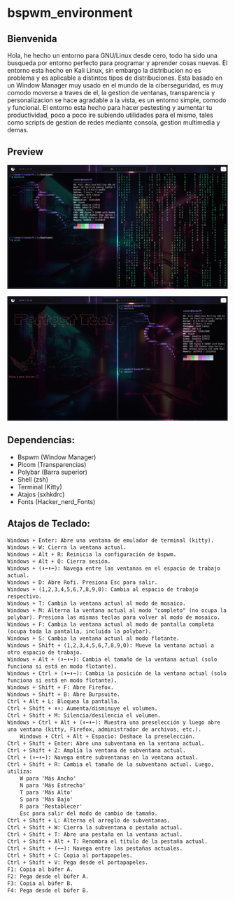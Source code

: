 # bspwm_environment

## Bienvenida
Hola, he hecho un entorno para GNU/Linux desde cero, todo ha sido una busqueda por entorno perfecto para programar y aprender cosas nuevas. El entorno esta hecho en Kali Linux, sin embargo la distribucion no es problema y es aplicable a distintos tipos de distribuciones. Esta basado en un Window Manager muy usado en el mundo de la ciberseguridad, es muy comodo moverse a traves de el, la gestion de ventanas, transparencia  y personalizacion se hace agradable a la vista, es un entorno simple, comodo y funcional. El entorno esta hecho para hacer pestesting y aumentar tu productividad, poco a poco ire subiendo utilidades para el mismo, tales como scripts de gestion de redes mediante consola, gestion multimedia y demas.    
## Preview
![enter image description here](https://raw.githubusercontent.com/XanderL2/bspwm_environment/main/preview/environment.jpeg)


![enter image description here](https://raw.githubusercontent.com/XanderL2/bspwm_environment/main/preview/environment1.jpeg)


## Dependencias:
- Bspwm (Window Manager)
- Picom (Transparencias)
- Polybar (Barra superior)
- Shell (zsh)
- Terminal (Kitty)
- Atajos (sxhkdrc)
- Fonts (Hacker_nerd_Fonts)


## Atajos de Teclado:

    Windows + Enter: Abre una ventana de emulador de terminal (kitty).
    Windows + W: Cierra la ventana actual.
    Windows + Alt + R: Reinicia la configuración de bspwm.
    Windows + Alt + Q: Cierra sesión.
    Windows + (⬆⬅⬇➡): Navega entre las ventanas en el espacio de trabajo actual.
    Windows + D: Abre Rofi. Presiona Esc para salir.
    Windows + (1,2,3,4,5,6,7,8,9,0): Cambia al espacio de trabajo respectivo.
    Windows + T: Cambia la ventana actual al modo de mosaico.
    Windows + M: Alterna la ventana actual al modo "completo" (no ocupa la polybar). Presiona las mismas teclas para volver al modo de mosaico.
    Windows + F: Cambia la ventana actual al modo de pantalla completa (ocupa toda la pantalla, incluida la polybar).
    Windows + S: Cambia la ventana actual al modo flotante.
    Windows + Shift + (1,2,3,4,5,6,7,8,9,0): Mueve la ventana actual a otro espacio de trabajo.
    Windows + Alt + (⬆⬅⬇➡): Cambia el tamaño de la ventana actual (solo funciona si está en modo flotante).
    Windows + Ctrl + (⬆⬅⬆➡): Cambia la posición de la ventana actual (solo funciona si está en modo flotante).
    Windows + Shift + F: Abre Firefox.
    Windows + Shift + B: Abre Burpsuite.
    Ctrl + Alt + L: Bloquea la pantalla.
    Ctrl + Shift + ⬆⬇: Aumenta/disminuye el volumen.
    Ctrl + Shift + M: Silencia/desilencia el volumen.
    Windows + Ctrl + Alt + (⬆⬅⬇➡): Muestra una preselección y luego abre una ventana (kitty, Firefox, administrador de archivos, etc.).
        Windows + Ctrl + Alt + Espacio: Deshace la preselección.
    Ctrl + Shift + Enter: Abre una subventana en la ventana actual.
    Ctrl + Shift + Z: Amplía la ventana de subventana actual.
    Ctrl + (⬆⬅⬇➡): Navega entre subventanas en la ventana actual.
    Ctrl + Shift + R: Cambia el tamaño de la subventana actual. Luego, utiliza:
        W para 'Más Ancho'
        N para 'Más Estrecho'
        T para 'Más Alto'
        S para 'Más Bajo'
        R para 'Restablecer'
        Esc para salir del modo de cambio de tamaño.
    Ctrl + Shift + L: Alterna el arreglo de subventanas.
    Ctrl + Shift + W: Cierra la subventana o pestaña actual.
    Ctrl + Shift + T: Abre una pestaña en la ventana actual.
    Ctrl + Shift + Alt + T: Renombra el título de la pestaña actual.
    Ctrl + Shift + (⬅➡): Navega entre las pestañas actuales.
    Ctrl + Shift + C: Copia al portapapeles.
    Ctrl + Shift + V: Pega desde el portapapeles.
    F1: Copia al búfer A.
    F2: Pega desde el búfer A.
    F3: Copia al búfer B.
    F4: Pega desde el búfer B.
